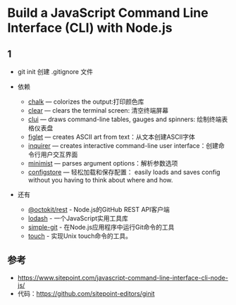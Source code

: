 # Build a JavaScript Command Line Interface (CLI) with Node.js

## 1

- git init
  创建 .gitignore 文件

- 依赖
  - [chalk](https://www.npmjs.com/package/chalk) — colorizes the output:打印颜色库
  - [clear](https://www.npmjs.com/package/clear) — clears the terminal screen: 清空终端屏幕
  - [clui](https://www.npmjs.com/package/clui) — draws command-line tables, gauges and spinners: 绘制终端表格仪表盘
  - [figlet](https://www.npmjs.com/package/figlet) — creates ASCII art from text：从文本创建ASCII字体
  - [inquirer](https://www.npmjs.com/package/inquirer) — creates interactive command-line user interface：创建命令行用户交互界面
  - [minimist](https://www.npmjs.com/package/minimist) — parses argument options：解析参数选项
  - [configstore](https://www.npmjs.com/package/configstore) — 轻松加载和保存配置： easily loads and saves config without you having to think about where and how.

- 还有
  - [@octokit/rest](https://www.npmjs.com/package/@octokit/rest) - Node.js的GitHub REST API客户端
  - [lodash](https://www.npmjs.com/package/lodash) - 一个JavaScript实用工具库
  - [simple-git](https://www.npmjs.com/package/simple-git) - 在Node.js应用程序中运行Git命令的工具
  - [touch](https://www.npmjs.com/package/touch) - 实现Unix touch命令的工具。





## 参考
- https://www.sitepoint.com/javascript-command-line-interface-cli-node-js/
- 代码：https://github.com/sitepoint-editors/ginit
